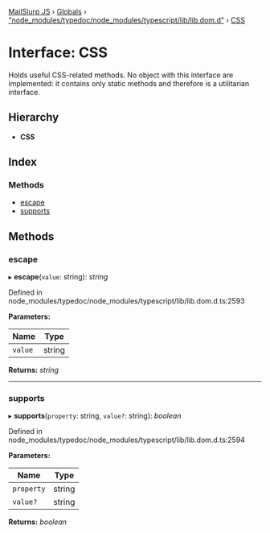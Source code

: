 [MailSlurp JS](../README.md) › [Globals](../globals.md) › ["node_modules/typedoc/node_modules/typescript/lib/lib.dom.d"](../modules/_node_modules_typedoc_node_modules_typescript_lib_lib_dom_d_.md) › [CSS](_node_modules_typedoc_node_modules_typescript_lib_lib_dom_d_.css.md)

# Interface: CSS

Holds useful CSS-related methods. No object with this interface are implemented: it contains only static methods and therefore is a utilitarian interface.

## Hierarchy

* **CSS**

## Index

### Methods

* [escape](_node_modules_typedoc_node_modules_typescript_lib_lib_dom_d_.css.md#escape)
* [supports](_node_modules_typedoc_node_modules_typescript_lib_lib_dom_d_.css.md#supports)

## Methods

###  escape

▸ **escape**(`value`: string): *string*

Defined in node_modules/typedoc/node_modules/typescript/lib/lib.dom.d.ts:2593

**Parameters:**

Name | Type |
------ | ------ |
`value` | string |

**Returns:** *string*

___

###  supports

▸ **supports**(`property`: string, `value?`: string): *boolean*

Defined in node_modules/typedoc/node_modules/typescript/lib/lib.dom.d.ts:2594

**Parameters:**

Name | Type |
------ | ------ |
`property` | string |
`value?` | string |

**Returns:** *boolean*
